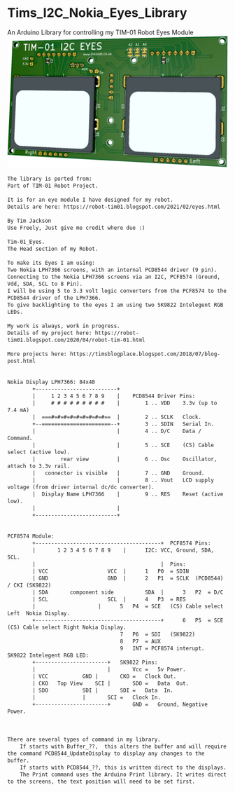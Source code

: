 # Tims_I2C_Nokia_Eyes_Library
An Arduino Library for controlling my TIM-01 Robot Eyes Module
<img src="https://github.com/Palingenesis/Tims_I2C_Nokia_Eyes_Library/blob/main/Images/TIM-01_Eyes_Front_Github.png" alt="Front">


	The library is ported from:
	Part of TIM-01 Robot Project.

	It is for an eye module I have designed for my robot.
	Details are here: https://robot-tim01.blogspot.com/2021/02/eyes.html

	By Tim Jackson
	Use Freely, Just give me credit where due :)

	Tim-01_Eyes.
	The Head section of my Robot.

	To make its Eyes I am using:
	Two Nokia LPH7366 screens, with an internal PCD8544 driver (9 pin).
	Connecting to the Nokia LPH7366 screens via an I2C, PCF8574 (Ground, Vdd, SDA, SCL to 8 Pin).
	I will be using 5 to 3.3 volt logic converters from the PCF8574 to the PCD8544 driver of the LPH7366.
	To give backlighting to the eyes I am using two SK9822 Intelegent RGB LEDs.

	My work is always, work in progress.
	Details of my project here: https://robot-tim01.blogspot.com/2020/04/robot-tim-01.html

	More projects here: https://timsblogplace.blogspot.com/2018/07/blog-post.html


	Nokia Display LPH7366: 84x48
			+--------------------------+
			|     1 2 3 4 5 6 7 8 9    |	PCD8544 Driver Pins:
			|     # # # # # # # # #    |		1 .. VDD	3.3v (up to 7.4 mA)
			|  ===#=#=#=#=#=#=#=#=#==  |		2 .. SCLK	Clock.
			+--======================--+		3 .. SDIN	Serial In.
			|                          |		4 .. D/C	Data / Command.
			|                          |		5 .. SCE	(CS) Cable select (active low).
			|        rear view         |		6 .. Osc	Oscillator, attach to 3.3v rail.
			|   connector is visible   |		7 .. GND	Ground.
			|                          |		8 .. Vout	LCD supply voltage (from driver internal dc/dc converter).
			|  Display Name LPH7366    |		9 .. RES	Reset (active low).
			|                          |
			+--------------------------+


	PCF8574 Module:
			+----------------------------------------+	PCF8574 Pins:
			|		1 2 3 4 5 6 7 8 9	 |		I2C: VCC, Ground, SDA, SCL.
			|                                   	 |	Pins:
			| VCC				    VCC  |		1	P0	= SDIN
			| GND				    GND	 |		2	P1	= SCLK	(PCD8544) / CKI (SK9822)
			| SDA	    component side   	    SDA	 |		3	P2	= D/C
			| SCL				    SCL	 |		4	P3	= RES
			|					 |		5	P4	= SCE	(CS) Cable select Left  Nokia Display.
			+----------------------------------------+		6	P5	= SCE	(CS) Cable select Right Nokia Display.
										7	P6	= SDI	(SK9822)
										8	P7	= AUX
										9	INT = PCF8574 interupt.
	SK9822 Intelegent RGB LED:
			+-----------------------+	SK9822 Pins:
			|                       |		Vcc	=	5v Power.
			| VCC		    GND |		CKO	=	Clock Out.	
			| CKO   Top View    SCI	|		SDO	=	Data  Out.	
			| SDO		    SDI	|		SDI	=	Data  In.	
			|		        |		SCI	=	Clock In.	
			+-----------------------+		GND	=	Ground, Negative Power.	



	There are several types of command in my library.
		If starts with Buffer_??,  this alters the buffer and will require the command PCD8544_UpdateDisplay to display any changes to the buffer.
		If starts with PCD8544_??, this is written direct to the displays.
		The Print command uses the Arduino Print library. It writes direct to the screens, the text position will need to be set first.
